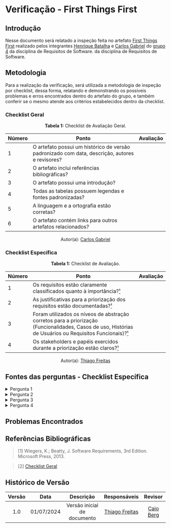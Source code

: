 # Verificação - First Things First

## Introdução

Nesse documento será relatado a inspeção feita no artefato [First Things First](https://github.com/Requisitos-de-Software/2024.1-Gov.br/blob/main/docs/priorizacao/FirstThingsFirst.md) realizado pelos integrantes [Henrique Batalha](https://github.com/HeBatalha) e [Carlos Gabriel](https://github.com/TheCarlosRamos) do [grupo 4](https://github.com/Requisitos-de-Software/2024.1-Gov.br) da disciplina de Requisitos de Software. da disciplina de Requisitos de Software.

## Metodologia

Para a realização da verificação, será utilizada a metodologia de inspeção por checklist, dessa forma, relatando e demonstrando os possíveis problemas e erros encontrados dentro do artefato do grupo, e também conferir se o mesmo atende aos critérios estabelecidos dentro da checklist.

### Checklist Geral

<font><p style="text-align: center">**Tabela 1:** Checklist de Avaliação Geral.</p></font>

| Número  | Ponto                                                                                                           | Avaliação         |
|-----|----------------------------------------------------------------------------------------------------------------------|------------------|
| 1   | O artefato possui um histórico de versão padronizado com data, descrição, autores e revisores?                       |                  |
| 2   | O artefato inclui referências bibliográficas?                                                                        |                  |
| 3   | O artefato possui uma introdução?                                                                                   |                  |
| 4   | Todas as tabelas possuem legendas e fontes padronizadas?                                                             |                  |
| 5  | A linguagem e a ortografia estão corretas?                                                                           |                  |
| 6  | O artefato contém links para outros artefatos relacionados?                                                           |                  |

<div align="center">Autor(a): <a href="https://github.com/TheCarlosRamos">Carlos Gabriel</a></div>

### Checklist Específica


<font><p style="text-align: center">**Tabela 1:** Checklist de Avaliação.</p></font>

| Número | Ponto                                                                                                  | Avaliação         |
|--------|--------------------------------------------------------------------------------------------------------|------------------|
| 1      | 	Os requisitos estão claramente classificados quanto à importância?[¹](#ref1) |                  |
| 2      | As justificativas para a priorização dos requisitos estão documentadas?[¹](#ref1)                 |                  |
| 3      | Foram utilizados os níveos de abstração corretos para a priorização (Funcionalidades, Casos de uso, Histórias de Usuários ou Requisitos Funcionais)?[¹](#ref1)                       |                  |
| 4      | Os stakeholders e papéis exercidos durante a priorização estão claros?[¹](#ref1) |                  |

<div align="center">Autor(a): <a href="https://github.com/thiagorfreitas">Thiago Freitas</a></div> 

## Fontes das perguntas - Checklist Específica

</details>
<details><summary>Pergunta 1</summary>
<img src="assets/verificacao/ftf_pergunta1_ref.png" alt="ref" width="700"/>
</details>

</details>
<details><summary>Pergunta 2</summary>
<img src="assets/verificacao/ftf_pergunta1_ref.png" alt="ref" width="700"/>
</details>

</details>
<details><summary>Pergunta 3</summary>
<img src="assets/verificacao/ftf_pergunta2_ref.png" alt="ref" width="700"/>
</details>

</details>
<details><summary>Pergunta 4</summary>
<img src="assets/verificacao/ftf_pergunta3_ref.png" alt="ref" width="700"/>
</details>


## Problemas Encontrados



## Referências Bibliográficas


<a id="ref1"></a>

<a id="ref2"></a>


> [1] Wiegers, K.; Beatty, J. Software Requirements, 3rd Edition. Microsoft Press, 2013.

> [2] [Checklist Geral](verificacao/grupo_4/verificacao_grupo4.md#metodologia)




## Histórico de Versão
| Versão | Data       | Descrição                                   | Responsáveis                                                                               | Revisor                                      |
| :----: | :--------: | :-----------------------------------------: | :----------------------------------------------------------------------------------------: | :------------------------------------------: |
|  1.0	|01/07/2024|	Versão inicial de documento	|[Thiago Freitas](https://github.com/thiagorfreitas) |[Caio Berg](https://github.com/Caio-bergbjj) |
